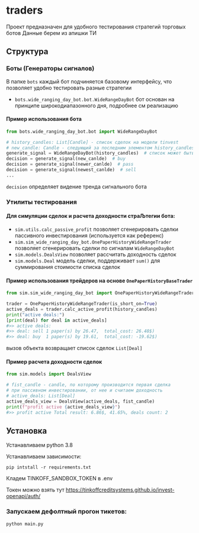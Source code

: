 # traders
Проект предназначен для удобного тестирования стратегий торговых ботов
Данные берем из апишки ТИ

## Структура
### Боты (Генераторы сигналов)
В папке `bots` каждый бот подчиняется базовому интерфейсу, что позволяет удобно тестировать разные стратегии

* `bots.wide_ranging_day_bot.bot.WideRangeDayBot` бот основан на принципе широкодиапазонного дня, подробнее см реализацию

#### Пример использования бота
```python
from bots.wide_ranging_day_bot.bot import WideRangeDayBot

# history_candles: List[Candle] - список сделок на модели tinvest
# new_candle: Candle - следующий за последним элементом history_candles 
generate_signal = WideRangeDayBot(history_candles)  # список может быть пустым
decision = generate_signal(new_canlde)  # buy
decision = generate_signal(newer_canlde)  # pass
decision = generate_signal(newest_canlde)  # sell
...
```

`decision` определяет видение тренда сигнального бота 

### Утилиты тестирования
#### Для симуляции сделок и расчета доходности страЉтегии бота:
* `sim.utils.calc_passive_profit` позволяет сгенерировать сделки пассивного инвестирования (используется как референс)
* `sim.sim_wide_ranging_day_bot.OnePaperHistoryWideRangeTrader` позволяет сгенерировать сделки по сигналам `WideRangeDayBot` 
* `sim.models.DealsView` позволяет рассчитать доходность сделок
* `sim.models.Deal` модель сделки, поддерживает `sum()` для суммирования стоимости списка сделок

#### Пример использования трейдеров на основе `OnePaperHistoryBaseTrader`
```python
from sim.sim_wide_ranging_day_bot import OnePaperHistoryWideRangeTrader

trader = OnePaperHistoryWideRangeTrader(is_short_on=True)
active_deals = trader.calc_active_profit(history_candles)
print("active deals:")
[print(deal) for deal in active_deals]
#>> active deals:
#>> deal: sell 1 paper(s) by 26.47,  total_cost: 26.48$)
#>> deal: buy  1 paper(s) by 19.61,  total_cost: -19.62$)
```
вызов объекта возвращает список сделок `List[Deal]`

#### Пример расчета доходности сделок
```python
from sim.models import DealsView

# fist_candle - candle, по которому производится первая сделка
# при пассивном инвестировании, от нее и считаем доходность
# active_deals: List[Deal]
active_deals_view = DealsView(active_deals, fist_candle)
print(f"profit active {active_deals_view}")
#>> profit active Total result: 6.86$, 41.65%, deals count: 2
```

## Установка
Устанавливаем python 3.8

Устанавливаем зависимости:

```pip intstall -r requirements.txt```

Кладем TINKOFF_SANDBOX_TOKEN в .env

Токен можно взять тут
https://tinkoffcreditsystems.github.io/invest-openapi/auth/

### Запускаем дефолтный прогон тикетов:

```python main.py```
